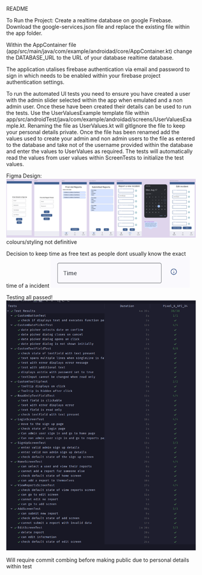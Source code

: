 README

To Run the Project:
Create a realtime database on google Firebase. Download the google-services.json file and replace
the existing file within the app folder.

Within the AppContainer file (app/src/main/java/com/example/androidad/core/AppContainer.kt) change
the DATABASE_URL to the URL of your database realtime database.

The application utalises firebase authentication via email and password to sign in which needs to be
enabled within your firebase project authentication settings.

To run the automated UI tests you need to ensure you have created a user with the admin slider
selected within the app when emulated and a non admin user. Once these have been created their
details can be used to run the tests. Use the UserValuesExample template file within
app/src/androidTest/java/com/example/androidad/screens/UserValuesExample.kt. Renaming the file as
UserValues.kt will gitIgnore the file to keep your personal details private. Once the file has been
renamed add the values used to create your admin and non admin users to the file as entered to the
database and take not of the username provided within the database and enter the values to
UserValues as required. The tests will automatically read the values from user values within
ScreenTests to initialize the test values.

Figma Design:
![img_4.png](img_4.png)
colours/styling not definitive

Decision to keep time as free text as people dont usually know the exact time of a incident
![img.png](img.png)

Testing all passed!
![img_3.png](img_3.png)

Will require commit combing before making public due to personal details within test 